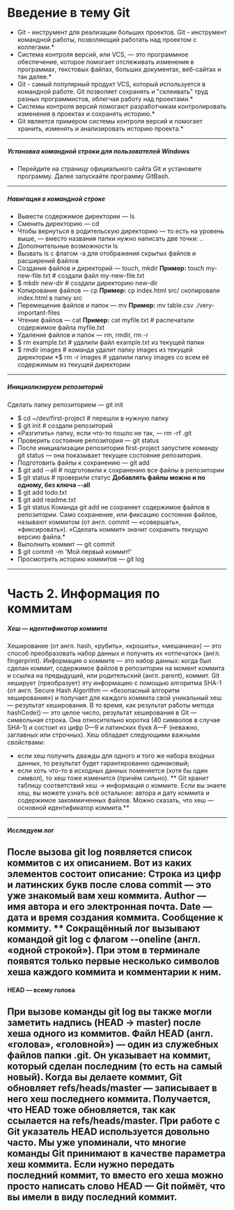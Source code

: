 # Введение в тему Git 

 - Git - инструмент для реализации больших проектов. Git - инструмент командной работы, позволяющий работать над проектом с коллегами.*
 - Система контроля версий, или VCS, — это программное обеспечение, которое помогает отслеживать изменения в программах, текстовых файлах, больших документах, веб-сайтах и так далее.*
 - Git - самый популярный продукт VCS, который используется в командной работе. Git позволяет сохранять и "склеивать" труд разных программистов, облегчая работу над проектами.*
 - Системы контроля версий помогают разработчикам контролировать изменения в проектах и сохранять историю.*
 - Git является примером системы контроля версий и помогает хранить, изменять и анализировать историю проекта.*
---

##### Установка командной строки для пользователей Windows 

 - Перейдите на страницу официального сайта Git и установите программу. Далее запускайте программу GitBash.
---
##### Навигация в командной строке 

 - Вывести содержимое директории — ls
 - Сменить директорию — cd
 - Чтобы вернуться в родительскую директорию — то есть на уровень выше, — вместо названия папки нужно написать две точки: ..
 - Дополнительные возможности ls
 - Вызвать ls с флагом -a для отображения скрытых файлов и расширений файлов
 - Создание файлов и директорий — touch, mkdir
__Пример:__ touch my-new-file.txt # создали файл my-new-file.txt 
 - $ mkdir new-dir # создали директорию new-dir 
 - Копирование файлов — cp
__Пример:__ cp index.html src/ скопировали index.html в папку src 
 - Перемещение файлов и папок — mv
__Пример:__ mv table.csv ./very-important-files 
 - Чтение файлов — cat
__Пример:__ cat myfile.txt # распечатали содержимое файла myfile.txt
 - Удаление файлов и папок — rm, rmdir, rm -r
 - $ rm example.txt # удалили файл example.txt из текущей папки 
 - $ rmdir images # команда удалит папку images из текущей директории
  *$ rm -r images # удалили папку images со всем её содержимым из текущей директории
---
##### Инициализируем репозиторий 

Сделать папку репозиторием — git init
 - $ cd ~/dev/first-project # перешли в нужную папку
 - $ git init # создали репозиторий  
 - «Разгитить» папку, если что-то пошло не так, — rm -rf .git               
 - Проверить состояние репозитория — git status
 - После инициализации репозитория first-project запустите команду git status — она показывает текущее состояние репозитория. 
 - Подготовить файлы к сохранению — git add
 - $ git add --all # подготовили к сохранению все файлы в репозитории
 - $ git status # проверили статус 
**Добавлять файлы можно и по одному, без ключа --all**
 - $ git add todo.txt
 - $ git add readme.txt
 - $ git status 
Команда git add не сохраняет содержимое файлов в репозитории. Само сохранение, или фиксацию состояния файлов, называют коммитом (от англ. commit — «совершать», «фиксировать»). «Сделать коммит» значит сохранить текущую версию файла.*
 - Выполнить коммит — git commit
 - $ git commit -m 'Мой первый коммит!' 
 - Просмотреть историю коммитов — git log
---
# Часть 2. Информация по коммитам
##### Хеш — идентификатор коммита

Хеширование (от англ. hash, «рубить», «крошить», «мешанина») — это способ преобразовать набор данных и получить их «отпечаток» (англ. fingerprint).
Информация о коммите — это набор данных: когда был сделан коммит, содержимое файлов в репозитории на момент коммита и ссылка на предыдущий, или родительский (англ. parent), коммит. Git хеширует (преобразует) эту информацию с помощью алгоритма SHA-1 (от англ. Secure Hash Algorithm — «безопасный алгоритм хеширования») и получает для каждого коммита свой уникальный хеш — результат хеширования.
В то время, как результат работы метода hashCode() — это целое число, результат хеширования в Git — символьная строка. 
Она относительно коротка (40 символов в случае SHA-1) и состоит из цифр 0—9 и латинских букв A—F (неважно, заглавных или строчных). Хеш обладает следующими важными свойствами:
 -  если хеш получить дважды для одного и того же набора входных данных, то результат будет гарантированно одинаковый;
 -  если хоть что-то в исходных данных поменяется (хотя бы один символ), то хеш тоже изменится (причём сильно).
 ** Git хранит таблицу соответствий хеш → информация о коммите. Если вы знаете хеш, вы можете узнать всё остальное: автора и дату коммита и содержимое закоммиченных файлов. Можно сказать, что хеш — основной идентификатор коммита.**
 ---
#### Исследуем лог
После вызова git log появляется список коммитов с их описанием.
Вот из каких элементов состоит описание:
Строка из цифр и латинских букв после слова commit — это уже знакомый вам хеш коммита.
Author — имя автора и его электронная почта.
Date — дата и время создания коммита.
Сообщение к коммиту.
** Сокращённый лог вызывают командой git log с флагом --oneline (англ. «одной строкой»). При этом в терминале появятся только первые несколько символов хеша каждого коммита и комментарии к ним.
---
#### HEAD — всему голова
При вызове команды git log вы также могли заметить надпись (HEAD -> master) после хеша одного из коммитов.
Файл HEAD (англ. «голова», «головной») — один из служебных файлов папки .git. Он указывает на коммит, который сделан последним (то есть на самый новый).
Когда вы делаете коммит, Git обновляет refs/heads/master — записывает в него хеш последнего коммита. Получается, что HEAD тоже обновляется, так как ссылается на refs/heads/master.
При работе с Git указатель HEAD используется довольно часто. Мы уже упоминали, что многие команды Git принимают в качестве параметра хеш коммита. Если нужно передать последний коммит, то вместо его хеша можно просто написать слово HEAD — Git поймёт, что вы имели в виду последний коммит.
---
